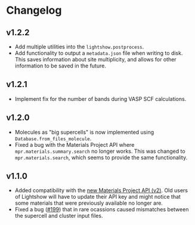 # Changelog

## v1.2.2

- Add multiple utilities into the `lightshow.postprocess`.
- Add functionality to output a `metadata.json` file when writing to disk. This saves information about site multiplicity, and allows for other information to be saved in the future.

## v1.2.1

- Implement fix for the number of bands during VASP SCF calculations.

## v1.2.0

- Molecules as "big supercells" is now implemented using `Database.from_files_molecule`.
- Fixed a bug with the Materials Project API where `mpr.materials.summary.search` no longer works. This was changed to `mpr.materials.search`, which seems to provide the same functionality.

## v1.1.0

- Added compatibility with the [new Materials Project API (v2)](https://next-gen.materialsproject.org/api). Old users of Lightshow will have to update their API key and might notice that some materials that were previously available no longer are.
- Fixed a bug ([#199](https://github.com/AI-multimodal/Lightshow/issues/199)) that in rare ocassions caused mismatches between the supercell and cluster input files.
